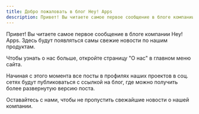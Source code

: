 ```yaml
---
title: Добро пожаловать в блог Hey! Apps
description: Привет! Вы читаете самое первое сообщение в блоге компании Hey! Apps...
---
```

Привет! Вы читаете самое первое сообщение в блоге компании Hey! Apps. Здесь будут появляться самы свежие новости по нашим продуктам. 

Чтобы узнать о нас больше, откройте страницу "О нас" в главном меню сайта. 

Начиная с этого момента все посты в профилях наших проектов в соц. сетях будут публиковаться с ссылкой на блог, где можно получить более развернутую версию поста.

Оставайтесь с нами, чтобы не пропустить свежайшие новости о нашей компании.